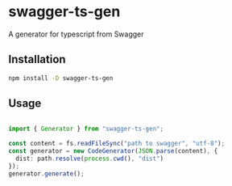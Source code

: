 # swagger-ts-gen

A generator for typescript from Swagger

## Installation

```bash
npm install -D swagger-ts-gen
```

## Usage

```ts

import { Generator } from "swagger-ts-gen";

const content = fs.readFileSync("path to swagger", "utf-8");
const generator = new CodeGenerator(JSON.parse(content), {
  dist: path.resolve(process.cwd(), "dist")
});
generator.generate();

```
